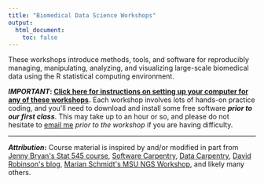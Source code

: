 ```yaml
---
title: "Biomedical Data Science Workshops"
output: 
  html_document:
    toc: false
---
```


These workshops introduce methods, tools, and software for reproducibly managing, manipulating, analyzing, and visualizing large-scale biomedical data using the R statistical computing environment.

**_IMPORTANT_: [Click here for instructions on setting up your computer for any of these workshops](setup-r.html).** Each workshop involves lots of hands-on practice coding, and you'll need to download and install some free software **_prior to our first class_**. This may take up to an hour or so, and please do not hesitate to [email me](people.html) _prior to the workshop_ if you are having difficulty.

----

**_Attribution_:** Course material is inspired by and/or modified in part from [Jenny Bryan's Stat 545 course](http://stat545-ubc.github.io/), [Software Carpentry](http://software-carpentry.org/), [Data Carpentry](http://datacarpentry.org/), [David Robinson's blog](http://varianceexplained.org/), [Marian Schmidt's MSU NGS Workshop](https://github.com/marschmi/NGS2015_RMarkdown_Reproducibility), and likely many others.